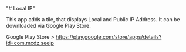 "# Local IP"

This app adds a tile, that displays Local and Public IP Address.
It can be downloaded via Google Play Store.


Google Play Store > https://play.google.com/store/apps/details?id=com.mcdz.seeip
